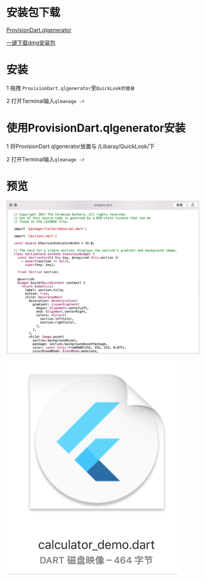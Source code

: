 # 安装包下载
[ProvisionDart.qlgenerator](https://raw.githubusercontent.com/skeyboy/ProvisionDart/master/resource/ProvisionDart.qlgenerator)

[一键下载dmg安装包](https://raw.githubusercontent.com/skeyboy/ProvisionDart/master/dmg/Dart.dmg)

# 安装

1 拖拽 ```ProvisionDart.qlgenerator```至```QuickLook的替身```

2 打开Terminal输入```qlmanage -r```



# 使用ProvisionDart.qlgenerator安装

1 将ProvisionDart.qlgenerator放置与 /Libaray/QuickLook/下

2 打开Terminal输入```qlmanage -r```



# 预览

![preview.png](resource/Snap/WX20181209-005943@2x.png)

![thumbnail.png](resource/Snap/thumbnail.png)

